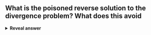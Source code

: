 ## What is the poisoned reverse solution to the divergence problem? What does this avoid
<details>
<summary><b>Reveal answer</b></summary>
The router sends outgoing route advertisements back to the interfaface from which it has learned this route with a metric set to infinity.<br><br>this avoids infinite loops.<br><br><div>Poisoned reverse essentially tells the neighbor:</div><div><strong>""Hey, you informed me about this route, so there's no point in trying to send traffic for that route back through me.""</strong></div><br><li>Suppose <strong>Router A</strong> learns about a route to <strong>Network X</strong> from <strong>Router B</strong>.</li><li><strong>Router A</strong> would then send an update back to <strong>Router B</strong> with the route to <strong>Network X</strong> marked as unreachable (i.e., with an infinite metric).</li><li>This prevents <strong>Router B</strong> from thinking that <strong>Router A</strong> can still reach <strong>Network X</strong> and stops traffic from being sent in a loop between the routers.</li>
</details>
